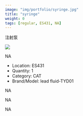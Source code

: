 ```yaml
---
image: "img/portfolio/syringe.jpg"
title: "syringe"
weight: 0
tags: [regular, ES431, NA]
---
```


注射泵

<!--more-->

![]("../../img/portfolio/syringe.jpg")

NA
- Location: ES431
- Quantity: 1
- Category: CAT
- Brand/Model: lead fluid-TYD01

NA

NA

NA

